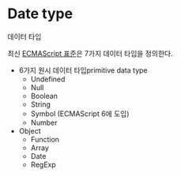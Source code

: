 # Date type

<p class="sub-title">데이터 타입</p>

최신 [ECMAScript 표준](http://www.ecma-international.org/ecma-262/6.0/#sec-ecmascript-language-types)은 7가지 데이터 타입을 정의한다.



* 6가지 원시 데이터 타입primitive data type
    * Undefined
    * Null
    * Boolean
    * String
    * Symbol (ECMAScript 6에 도입)
    * Number
* Object
    * Function
    * Array
    * Date
    * RegExp


<!--

ECMAScript에서는 개발자가 데이터 타입을 정의할 수 없으므로 모든 데이터는 위에 나열한 여섯가지 타입중 하나에 속합니다.


정의되지 않은 변수 - undefined 불리언 - boolean 문자열 - string 숫자 - number 함수를 제외한 객체 또는 null - object 함수 - function



https://developer.mozilla.org/ko/docs/A_re-introduction_to_JavaScript


JavaScript는 유형 및 연산자, 표준 내장 객체 및 메소드가 있는 다중 패러다임, 동적 언어입니다. 구문은 Java 및 C 언어를 기반으로합니다. 이러한 언어의 많은 구조가 JavaScript에도 적용됩니다. JavaScript는 클래스 대신 객체 프로토 타입을 사용하여 객체 지향 프로그래밍을 지원합니다 (프로토 타입 상속 및 ES2015 Classes). JavaScript는 함수형 프로그래밍도 지원합니다. 함수는 객체이며, 함수는 실행 가능한 코드를 유지하고 다른 객체와 마찬가지로 전달 될 수 있습니다.

어떤 언어에서라도 기초가 되는 부분인 타입을 살펴보는 것부터 시작해봅시다. JavaScript 프로그램은 값을 다루고 해당 값은 모두 타입을 가지고 있습니다. JavaScript의 타입은 다음과 같습니다:

수 (Number)
문자열 (String)
부울 (Boolean)
함수 (Function)
객체 (Object)
기호 (Symbol) (ES2015에 새롭게 추가)
... 오, 그리고 약간 특별한 타입인 정의되지 않음(Undefined) 과 널(Null) 이 있습니다. 또한 객체의 특별한 종류인 배열(Array) 객체. 그리고 자유롭게 사용할 수 있는 날짜(Date) 객체 와 정규식(RegExp) 객체가 있습니다. 그리고 기술적으로 정확히 말해 함수(Function)는 단지 객체의 특별한 타입으로 취급됩니다. 따라서 타입 구조도를 정리해보면 다음과 같습니다:

수 (Number)
문자열 (String)
부울 (Boolean)
기호 (Symbol)
객체 (Object)
함수 (Function)
배열 (Array)
날짜 (Date)
정규식 (RegExp)
널 (Null)
정의되지 않음 (Undefined)
그리고 또 몇 가지 오류 타입이 내장되어 있습니다. 그렇지만 처음 구조도를 기억하고만 있으면 다른 것들도 아주 쉽게 이해할 수 있을 것입니다.

-->
